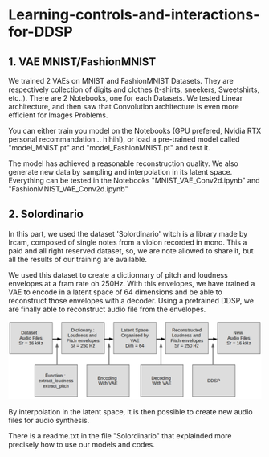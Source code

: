 # Learning-controls-and-interactions-for-DDSP

## 1. VAE MNIST/FashionMNIST

We trained 2 VAEs on MNIST and FashionMNIST Datasets. They are respectively collection of digits and clothes (t-shirts, sneekers, Sweetshirts, etc..). 
There are 2 Notebooks, one for each Datasets. We tested Linear architecture, and then saw that Convolution architecture is even more efficient for Images Problems. 

You can either train you model on the Notebooks (GPU prefered, Nvidia RTX personal recommandation... hihihi), or load a pre-trained model called "model_MNIST.pt" and "model_FashionMNIST.pt" and test it. 

The model has achieved a reasonable reconstruction quality. We also generate new data by sampling and interpolation in its latent space. Everything can be tested in the Notebooks 
"MNIST_VAE_Conv2d.ipynb"  and "FashionMNIST_VAE_Conv2d.ipynb"

## 2. Solordinario

In this part, we used the dataset 'Solordinario' witch is a library made by Ircam, composed of single notes from a violon recorded in mono. This a paid and all right reserved dataset, so, we are note allowed to share it, but all the results of our training are available.

We used this dataset to create a dictionnary of pitch and loudness envelopes at a fram rate oh 250Hz. With this envelopes, we have trained a VAE to encode in a latent space of 64 dimensions and be able to reconstruct those envelopes with a decoder. Using a pretrained DDSP, we are finally able to reconstruct audio file from the envelopes.

![Screenshot](Schema.PNG)

By interpolation in the latent space, it is then possible to create new audio files for audio synthesis. 

There is a readme.txt in the file "Solordinario" that explainded more precisely how to use our models and codes.
